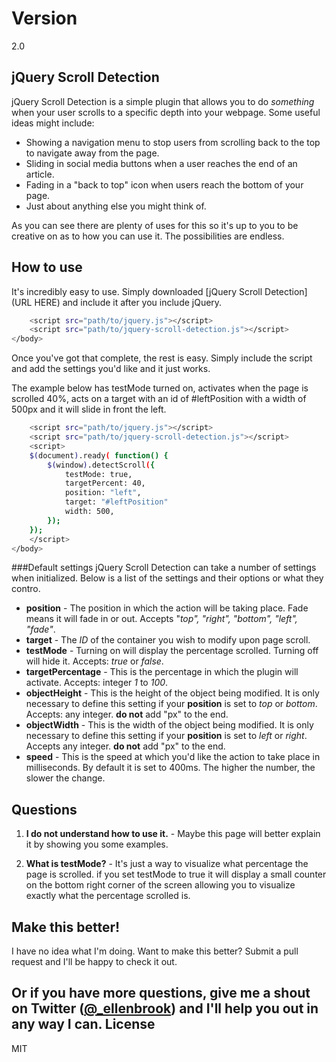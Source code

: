 Version
=======
2.0

jQuery Scroll Detection
-----------

jQuery Scroll Detection is a simple plugin that allows you to do *something* when your user scrolls to a specific depth into your webpage. Some useful ideas might include:

  - Showing a navigation menu to stop users from scrolling back to the top to navigate away from the page.
  - Sliding in social media buttons when a user reaches the end of an article.
  - Fading in a "back to top" icon when users reach the bottom of your page.
  - Just about anything else you might think of.

As  you can see there are plenty of uses for this so it's up to you to be creative on as to how you can use it. The possibilities are endless.


How to use
-----------

It's incredibly easy to use. Simply downloaded [jQuery Scroll Detection](URL HERE) and include it after you include jQuery.

```sh
	<script src="path/to/jquery.js"></script>
	<script src="path/to/jquery-scroll-detection.js"></script>
</body>
```

Once you've got that complete, the rest is easy. Simply include the script and add the settings you'd like and it just works. 

The example below has testMode turned on, activates when the page is scrolled 40%, acts on a target with an id of #leftPosition with a width of 500px and it will slide in front the left.


```sh
	<script src="path/to/jquery.js"></script>
	<script src="path/to/jquery-scroll-detection.js"></script>
	<script>
	$(document).ready( function() {
    	$(window).detectScroll({
    		testMode: true,
    		targetPercent: 40,
    		position: "left",
    		target: "#leftPosition"
    		width: 500,
    	});
	});
	</script>
</body>
```
###Default settings
jQuery Scroll Detection can take a number of settings when initialized. Below is a list of the settings and their options or what they contro.
* **position** - The position in which the action will be taking place. Fade means it will fade in or out. Accepts "*top", "right", "bottom", "left", "fade"*. 
* **target** - The *ID* of the container you wish to modify upon page scroll.
* **testMode** - Turning on will display the percentage scrolled. Turning off will hide it. Accepts: *true* or *false*. 
* **targetPercentage** - This is the percentage in which the plugin will activate. Accepts: integer *1* to *100*.
* **objectHeight** - This is the height of the object being modified. It is only necessary to define this setting if your **position** is set to *top* or *bottom*. Accepts: any integer. **do not** add "px" to the end.
* **objectWidth** - This is the width of the object being modified. It is only necessary to define this setting if your **position** is set to *left* or *right*. Accepts any integer. **do not** add "px" to the end.
* **speed** - This is the speed at which you'd like the action to take place in milliseconds. By default it is set to 400ms. The higher the number, the slower the change. 

Questions
--------------
1. **I do not understand how to use it.** - Maybe this page will better explain it by showing you some examples.

2. **What is testMode?** - It's just a way to visualize what percentage the page is scrolled. if you set testMode to true it will display a small counter on the bottom right corner of the screen allowing you to visualize exactly what the percentage scrolled is.

Make this better!
--------------
I have no idea what I'm doing. Want to make this better? Submit a pull request and I'll be happy to check it out. 

Or if you have more questions, give me a shout on Twitter ([@_ellenbrook](https://twitter.com/_ellenbrook)) and I'll help you out in any way I can.
License
----
MIT
